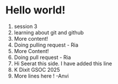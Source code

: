 # Hello world!

1. session 3
2. learning about git and github
3. More content!
4. Doing pulling request - Ria
3. More Content!
4. Doing pull request - Ria
5. Hi Seerat this side. I have added this line
6. K Dixit GSOC 2025
7. More lines here ! -Anvi